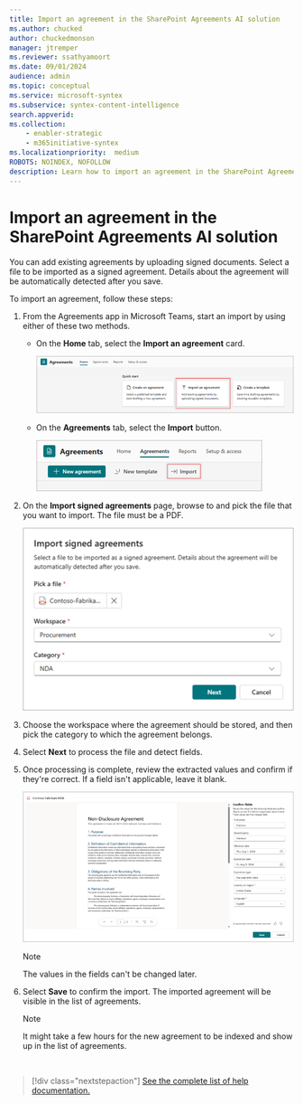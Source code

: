 ```yaml
---
title: Import an agreement in the SharePoint Agreements AI solution
ms.author: chucked
author: chuckedmonson
manager: jtremper
ms.reviewer: ssathyamoort
ms.date: 09/01/2024
audience: admin
ms.topic: conceptual
ms.service: microsoft-syntex
ms.subservice: syntex-content-intelligence
search.appverid: 
ms.collection: 
    - enabler-strategic
    - m365initiative-syntex
ms.localizationpriority:  medium
ROBOTS: NOINDEX, NOFOLLOW
description: Learn how to import an agreement in the SharePoint Agreements AI solution.
---
```


# Import an agreement in the SharePoint Agreements AI solution

You can add existing agreements by uploading signed documents. Select a file to be imported as a signed agreement. Details about the agreement will be automatically detected after you save.

To import an agreement, follow these steps:

1. From the Agreements app in Microsoft Teams, start an import by using either of these two methods.

    - On the **Home** tab, select the **Import an agreement** card.

       ![A screenshot of Home tab showing the Import an agreement card.](../../media/content-understanding/agreements-import-card.png)

    - On the **Agreements** tab, select the **Import** button.

       ![A screenshot of Agreements tab showing the Import option.](../../media/content-understanding/agreements-import-option.png)

2. On the **Import signed agreements** page, browse to and pick the file that you want to import. The file must be a PDF.

   ![A screenshot of Import signed agreements page.](../../media/content-understanding/agreements-import-signed.png)

3. Choose the workspace where the agreement should be stored, and then pick the category to which the agreement belongs.

4. Select **Next** to process the file and detect fields.

5. Once processing is complete, review the extracted values and confirm if they're correct. If a field isn't applicable, leave it blank.

   ![A screenshot of the agreement page showing the Confirm fields panel.](../../media/content-understanding/agreements-confirm-fields.png)

    > [!NOTE]
    > The values in the fields can't be changed later.

6. Select **Save** to confirm the import. The imported agreement will be visible in the list of agreements.

    > [!NOTE]
    > It might take a few hours for the new agreement to be indexed and show up in the list of agreements.

<br>

> [!div class="nextstepaction"]
> [See the complete list of help documentation.](agreements-overview.md#help-documentation)
